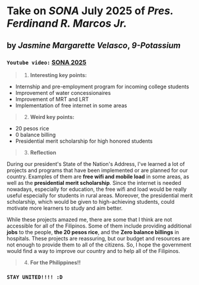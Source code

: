 # **Take on _SONA_ July 2025 of _Pres. Ferdinand R. Marcos Jr._**
## by *Jasmine Margarette Velasco*, *9-Potassium*
### `Youtube video:` [SONA 2025](https://youtu.be/b1MJVZH3f8w?si=UqTqVSQEPep7ouFt)
> 1. __Interesting key points:__
* Internship and pre-employment program for incoming college students
* Improvement of water concessionaires
* Improvement of MRT and LRT
* Implementation of free internet in some areas

> 2. __Weird key points:__
* 20 pesos rice
* 0 balance billing
* Presidential merit scholarship for high honored students

> 3. __Reflection__  

During our president's State of the Nation's Address, I've learned a lot of projects and programs that have been implemented or are planned for our country. Examples of them are **free wifi and mobile load** in some areas, as well as the **presidential merit scholarship**. Since the internet is needed nowadays, especially for education, the free wifi and load would be really useful especially for students in rural areas. Moreover, the presidential merit scholarship, which would be given to high-achieving students, could motivate more learners to study and aim better.

While these projects amazed me, there are some that I think are not accessible for all of the Filipinos. Some of them include providing additional **jobs** to the people, **the 20 pesos rice**, and the **Zero balance billings** in hospitals. These projects are reassuring, but our budget and resources are not enough to provide them to all of the citizens. So, I hope the government would find a way to improve our country and to help all of the Filipinos.


> 4. __For the Philippines!!__

### `STAY UNITED!!!! :D`
